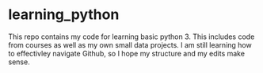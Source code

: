 # learning_python
This repo contains my code for learning basic python 3. This includes code from courses as well as my own small data projects. I am still learning how to effectivley navigate Github, so I hope my structure and my edits make sense.
